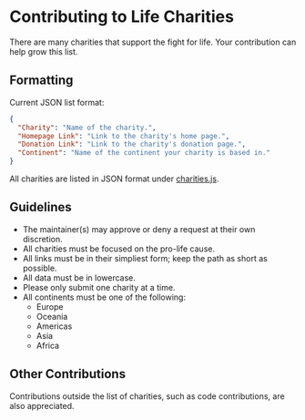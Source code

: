 # Contributing to Life Charities
There are many charities that support the fight for life. Your contribution can help grow this list.

## Formatting
Current JSON list format:
```json
{
  "Charity": "Name of the charity.",
  "Homepage Link": "Link to the charity's home page.",
  "Donation Link": "Link to the charity's donation page.",
  "Continent": "Name of the continent your charity is based in."
}
```

All charities are listed in JSON format under [charities.js](https://github.com/lifecharities/lifecharities.github.io/blob/main/charities.js).

## Guidelines
* The maintainer(s) may approve or deny a request at their own discretion.
* All charities must be focused on the pro-life cause.
* All links must be in their simpliest form; keep the path as short as possible.
* All data must be in lowercase.
* Please only submit one charity at a time.
* All continents must be one of the following:
  * Europe
  * Oceania
  * Americas
  * Asia
  * Africa

## Other Contributions
Contributions outside the list of charities, such as code contributions, are also appreciated.